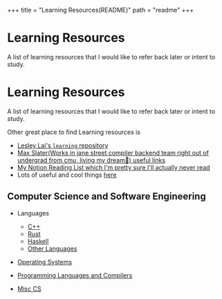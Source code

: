 +++
title = "Learning Resources(README)"
path = "readme"
+++

# Learning Resources

A list of learning resources that I would like to refer back later or intent to
study.

# Learning Resources

A list of learning resources that I would like to refer back later or intent to
study.

Other great place to find Learning resources is

- [Lesley Lai's `learning` repository](https://github.com/LesleyLai/learning)
- [Max Slater(Works in jane street compiler backend team right out of undergrad from cmu, living my dream🥲) useful links](https://github.com/TheNumbat/Lists)
- [My Notion Reading List which I'm pretty sure I'll actually never read](https://round-candle-7e1.notion.site/Reading-List-178f7cce3f4146f68b24995766bfcb7a)
- Lots of useful and cool things [here](https://github.com/prismlab/docs)

## Computer Science and Software Engineering

- Languages

  - [C++](https://dipeshkaphle.github.io/Learning/cpp)
  - [Rust](https://dipeshkaphle.github.io/Learning/rust)
  - [Haskell](https://dipeshkaphle.github.io/Learning/haskell)
  - [Other Languages](https://dipeshkaphle.github.io/Learning/misc-languages)

- [ Operating Systems ](https://dipeshkaphle.github.io/Learning/os)
- [ Programming Languages and Compilers](https://dipeshkaphle.github.io/Learning/pl)
- [ Misc CS ](https://dipeshkaphle.github.io/Learning/misc-cs)
